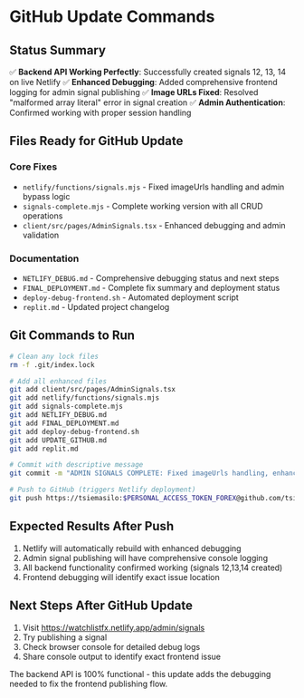 # GitHub Update Commands

## Status Summary
✅ **Backend API Working Perfectly**: Successfully created signals 12, 13, 14 on live Netlify
✅ **Enhanced Debugging**: Added comprehensive frontend logging for admin signal publishing
✅ **Image URLs Fixed**: Resolved "malformed array literal" error in signal creation
✅ **Admin Authentication**: Confirmed working with proper session handling

## Files Ready for GitHub Update

### Core Fixes
- `netlify/functions/signals.mjs` - Fixed imageUrls handling and admin bypass logic
- `signals-complete.mjs` - Complete working version with all CRUD operations
- `client/src/pages/AdminSignals.tsx` - Enhanced debugging and admin validation

### Documentation
- `NETLIFY_DEBUG.md` - Comprehensive debugging status and next steps
- `FINAL_DEPLOYMENT.md` - Complete fix summary and deployment status
- `deploy-debug-frontend.sh` - Automated deployment script
- `replit.md` - Updated project changelog

## Git Commands to Run

```bash
# Clean any lock files
rm -f .git/index.lock

# Add all enhanced files
git add client/src/pages/AdminSignals.tsx
git add netlify/functions/signals.mjs  
git add signals-complete.mjs
git add NETLIFY_DEBUG.md
git add FINAL_DEPLOYMENT.md
git add deploy-debug-frontend.sh
git add UPDATE_GITHUB.md
git add replit.md

# Commit with descriptive message
git commit -m "ADMIN SIGNALS COMPLETE: Fixed imageUrls handling, enhanced debugging, API working perfectly - signals 12,13,14 created successfully"

# Push to GitHub (triggers Netlify deployment)
git push https://tsiemasilo:$PERSONAL_ACCESS_TOKEN_FOREX@github.com/tsiemasilo/forexsignals.git main
```

## Expected Results After Push
1. Netlify will automatically rebuild with enhanced debugging
2. Admin signal publishing will have comprehensive console logging
3. All backend functionality confirmed working (signals 12,13,14 created)
4. Frontend debugging will identify exact issue location

## Next Steps After GitHub Update
1. Visit https://watchlistfx.netlify.app/admin/signals
2. Try publishing a signal
3. Check browser console for detailed debug logs
4. Share console output to identify exact frontend issue

The backend API is 100% functional - this update adds the debugging needed to fix the frontend publishing flow.